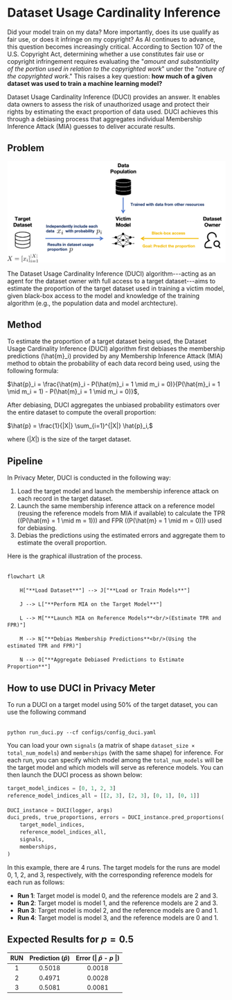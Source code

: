 # Dataset Usage Cardinality Inference


Did your model train on my data? More importantly, does its use qualify as fair use, or does it infringe on my copyright? As AI continues to advance, this question becomes increasingly critical. According to Section 107 of the U.S. Copyright Act, determining whether a use constitutes fair use or copyright infringement requires evaluating the "_amount and substantiality of the portion used in relation to the copyrighted work_" under the "_nature of the copyrighted work_." This raises a key question: **how much of a given dataset was used to train a machine learning model?**

Dataset Usage Cardinality Inference (DUCI) provides an answer. It enables data owners to assess the risk of unauthorized usage and protect their rights by estimating the exact proportion of data used. DUCI achieves this through a debiasing process that aggregates individual Membership Inference Attack (MIA) guesses to deliver accurate results.

## Problem

<img src="images/duci_problem.png" alt="Problem Illustration" title="Simple DUCI Pipeline" width="600">

The Dataset Usage Cardinality Inference (DUCI) algorithm---acting as an agent for the dataset owner with full access to a target dataset---aims to estimate the proportion of the target dataset used in training a victim model, given black-box access to the model and knowledge of the training algorithm (e.g., the population data and model archtecture).

## Method

To estimate the proportion of a target dataset being used, the Dataset Usage Cardinality Inference (DUCI) algorithm first debiases the membership predictions \(\hat{m}_i\) provided by any Membership Inference Attack (MIA) method to obtain the probability of each data record being used, using the following formula:

$\hat{p}_i = \frac{\hat{m}_i - P(\hat{m}_i = 1 \mid m_i = 0)}{P(\hat{m}_i = 1 \mid m_i = 1) - P(\hat{m}_i = 1 \mid m_i = 0)}$,

After debiasing, DUCI aggregates the unbiased probability estimators over the entire dataset to compute the overall proportion:

$\hat{p} = \frac{1}{|X|} \sum_{i=1}^{|X|} \hat{p}_i,$

where \($|X|$\) is the size of the target dataset.

## Pipeline

In Privacy Meter, DUCI is conducted in the following way:

1. Load the target model and launch the membership inference attack on each record in the target dataset.
2. Launch the same membership inference attack on a reference model (reusing the reference models from MIA if available) to calculate the TPR (\(P(\hat{m} = 1 \mid m = 1)\)) and FPR (\(P(\hat{m} = 1 \mid m = 0)\)) used for debiasing.
3. Debias the predictions using the estimated errors and aggregate them to estimate the overall proportion.

Here is the graphical illustration of the process.

```mermaid

flowchart LR

    H["**Load Dataset**"] --> J["**Load or Train Models**"]

    J --> L["**Perform MIA on the Target Model**"]

    L --> M["**Launch MIA on Reference Models**<br/>(Estimate TPR and FPR)"]

    M --> N["**Debias Membership Predictions**<br/>(Using the estimated TPR and FPR)"]

    N --> O["**Aggregate Debiased Predictions to Estimate Proportion**"]

```

## How to use DUCI in Privacy Meter

To run a DUCI on a target model using 50% of the target dataset, you can use the following command

```

python run_duci.py --cf configs/config_duci.yaml

```

You can load your own `signals` (a matrix of shape `dataset_size × total_num_models`) and `memberships` (with the same shape) for inference. For each run, you can specify which model among the `total_num_models` will be the target model and which models will serve as reference models. You can then launch the DUCI process as shown below:

```python
target_model_indices = [0, 1, 2, 3]
reference_model_indices_all = [[2, 3], [2, 3], [0, 1], [0, 1]]

DUCI_instance = DUCI(logger, args)
duci_preds, true_proportions, errors = DUCI_instance.pred_proportions(
    target_model_indices, 
    reference_model_indices_all, 
    signals,
    memberships,
)
```

In this example, there are 4 runs. The target models for the runs are model 0, 1, 2, and 3, respectively, with the corresponding reference models for each run as follows:

- **Run 1**: Target model is model 0, and the reference models are 2 and 3.
- **Run 2**: Target model is model 1, and the reference models are 2 and 3.
- **Run 3**: Target model is model 2, and the reference models are 0 and 1.
- **Run 4**: Target model is model 3, and the reference models are 0 and 1.

## Expected Results for $p=0.5$

| RUN | Prediction ($\hat{p}$) | Error (\| $\hat{p}$ - $p$ \|) |
| :-: | :---------------------: | :------------------: |
|  1  |         0.5018         |        0.0018        |
|  2  |         0.4971         |        0.0028        |
|  3  |         0.5081         |        0.0081        |
